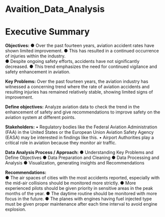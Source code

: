 # Avaition_Data_Analysis
# Executive Summary 
**Objectives:**
● Over the past fourteen years, aviation accident rates have shown limited improvement. 
● This has resulted in a continued occurrence of injuries within the industry.  
● Despite ongoing safety efforts, accidents have not significantly decreased. 
● This trend emphasizes the need for continued vigilance and safety enhancement in aviation. 

**Key Problems:**
Over the past fourteen years, the aviation industry has witnessed a concerning trend where the rate of aviation accidents and resulting injuries has remained relatively stable, showing limited signs of improvement. 

**Define objectives:** 
Analyze aviation data to check the trend in the enhancement of safety and give recommendations to improve safety on the aviation system at different points.

**Stakeholders:** 
• Regulatory bodies like the Federal Aviation Administration (FAA) in the United States or the European Union Aviation Safety Agency (EASA) may be interested in findings like this. 
• Airport Authorities play a critical role in aviation because they monitor air traffic.  

**Data Analysis Process / Approach:**
● Understanding Key Problems and Define Objectives 
● Data Preparation and Cleaning 
● Data Processing and Analysis 
● Visualization, generating insights and Recommendations 

**Recommendations:**  
● The air spaces of cities with the most accidents reported, especially with the mid-air 
collisions should be monitored more strictly. 
● More experienced pilots should be given priority in sensitive areas in the peak months of 
the year. 
● The daytime routine should be monitored with more focus in the future. 
● The planes with engines having fuel injected type must be given proper maintenance after 
each time interval to avoid engine explosion. 
